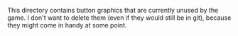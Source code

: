 This directory contains button graphics that are currently unused by the game.
I don't want to delete them (even if they would still be in git), because they might
come in handy at some point.
